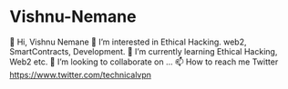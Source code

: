 # Vishnu-Nemane
👋 Hi, Vishnu Nemane 
👀 I’m interested in Ethical Hacking. web2, SmartContracts, Development.
🌱 I’m currently learning Ethical Hacking, Web2 etc.
💞️ I’m looking to collaborate on ...
📫 How to reach me Twitter  https://www.twitter.com/technicalvpn
